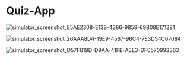 # Quiz-App

![simulator_screenshot_E5AE2308-E138-4386-9859-69B08E171381](https://github.com/Tron8268/Quiz-App/assets/82048036/44455974-f76d-4543-ba21-e082d6c47d54)


![simulator_screenshot_26AAA8D4-19E9-4567-96C4-7E3D54C67084](https://github.com/Tron8268/Quiz-App/assets/82048036/31d87748-c994-488e-b804-072bf6038a59)



![simulator_screenshot_D57F819D-D9AA-41FB-A3E3-DF0570993363](https://github.com/Tron8268/Quiz-App/assets/82048036/cd68e6c2-5152-4199-98d8-fdb8dfb21cc9)
